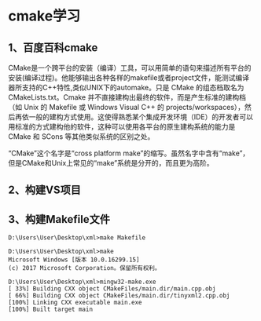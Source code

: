# cmake学习


## 1、百度百科cmake 
CMake是一个跨平台的安装（编译）工具，可以用简单的语句来描述所有平台的安装(编译过程)。他能够输出各种各样的makefile或者project文件，能测试编译器所支持的C++特性,类似UNIX下的automake。只是 CMake 的组态档取名为 CMakeLists.txt。Cmake 并不直接建构出最终的软件，而是产生标准的建构档（如 Unix 的 Makefile 或 Windows Visual C++ 的 projects/workspaces），然后再依一般的建构方式使用。这使得熟悉某个集成开发环境（IDE）的开发者可以用标准的方式建构他的软件，这种可以使用各平台的原生建构系统的能力是 CMake 和 SCons 等其他类似系统的区别之处。

“CMake”这个名字是“cross platform make”的缩写。虽然名字中含有“make”，但是CMake和Unix上常见的“make”系统是分开的，而且更为高阶。

## 2、构建VS项目


## 3、构建Makefile文件


```
D:\Users\User\Desktop\xml>make Makefile

D:\Users\User\Desktop\xml>make
Microsoft Windows [版本 10.0.16299.15]
(c) 2017 Microsoft Corporation。保留所有权利。

D:\Users\User\Desktop\xml>mingw32-make.exe
[ 33%] Building CXX object CMakeFiles/main.dir/main.cpp.obj
[ 66%] Building CXX object CMakeFiles/main.dir/tinyxml2.cpp.obj
[100%] Linking CXX executable main.exe
[100%] Built target main
```




